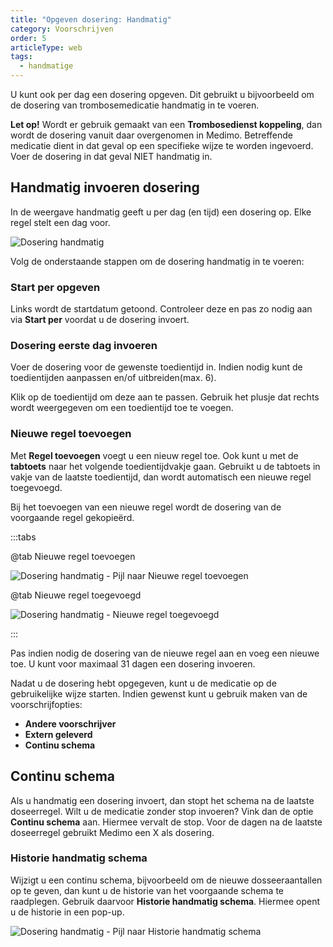 ```yaml
---
title: "Opgeven dosering: Handmatig"
category: Voorschrijven
order: 5
articleType: web
tags:
  - handmatige
---
```

U kunt ook per dag een dosering opgeven. Dit gebruikt u bijvoorbeeld om de dosering van trombosemedicatie handmatig in te voeren. 

**Let op!** Wordt er gebruik gemaakt van een **Trombosedienst koppeling**, dan wordt de dosering vanuit daar overgenomen in Medimo. Betreffende medicatie dient in dat geval op een specifieke wijze te worden ingevoerd. Voer de dosering in dat geval NIET handmatig in.

## Handmatig invoeren dosering

In de weergave handmatig geeft u per dag (en tijd) een dosering op. Elke regel stelt een dag voor. 

![Dosering handmatig](/uploads/dosering-handmatig-nieuw.png "Dosering handmatig")

Volg de onderstaande stappen om de dosering handmatig in te voeren:

### Start per opgeven

Links wordt de startdatum getoond. Controleer deze en pas zo nodig aan via **Start per** voordat u de dosering invoert.

### Dosering eerste dag invoeren

Voer de dosering voor de gewenste toedientijd in. Indien nodig kunt de toedientijden aanpassen en/of uitbreiden(max. 6). 

Klik op de toedientijd om deze aan te passen. Gebruik het plusje dat rechts wordt weergegeven om een toedientijd toe te voegen.

### Nieuwe regel toevoegen

Met **Regel toevoegen** voegt u een nieuw regel toe. Ook kunt u met de **tabtoets** naar het volgende toedientijdvakje gaan. Gebruikt u de tabtoets in vakje van de laatste toedientijd, dan wordt automatisch een nieuwe regel toegevoegd.   

Bij het toevoegen van een nieuwe regel wordt de dosering van de voorgaande regel gekopieërd.

:::tabs

@tab Nieuwe regel toevoegen

![Dosering handmatig - Pijl naar Nieuwe regel toevoegen](/uploads/dosering-handmatig-pijl-nieuwe-regel.png "Dosering handmatig - Pijl naar Nieuwe regel toevoegen")

@tab Nieuwe regel toegevoegd

![Dosering handmatig - Nieuwe regel toegevoegd](/uploads/dosering-handmatig-nieuwe-regel-toegevoegd.png "Dosering handmatig - Nieuwe regel toegevoegd")

:::

Pas indien nodig de dosering van de nieuwe regel aan en voeg een nieuwe toe. U kunt voor maximaal 31 dagen een dosering invoeren. 

Nadat u de dosering hebt opgegeven, kunt u de medicatie op de gebruikelijke wijze starten. Indien gewenst kunt u gebruik maken van de voorschrijfopties:

* **Andere voorschrijver**
* **Extern geleverd**
* **Continu schema**

## Continu schema

Als u handmatig een dosering invoert, dan stopt het schema na de laatste doseerregel. Wilt u de medicatie zonder stop invoeren? Vink dan de optie **Continu schema** aan. Hiermee vervalt de stop. Voor de dagen na de laatste doseerregel gebruikt Medimo een X als dosering.  

### Historie handmatig schema

Wijzigt u een continu schema, bijvoorbeeld om de nieuwe dosseeraantallen op te geven, dan kunt u de historie van het voorgaande schema te raadplegen. Gebruik daarvoor **Historie handmatig schema**. Hiermee opent u de historie in een pop-up. 

![Dosering handmatig - Pijl naar Historie handmatig schema](/uploads/dosering-handmatig-historie-schema.png "Dosering handmatig - Pijl naar Historie handmatig schema")
